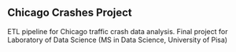 ## Chicago Crashes Project
ETL pipeline for Chicago traffic crash data analysis. Final project for Laboratory of Data Science (MS in Data Science, University of Pisa)